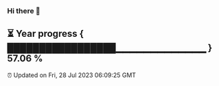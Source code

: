 ### Hi there 👋
⏳ Year progress { █████████████████▁▁▁▁▁▁▁▁▁▁▁▁▁ } 57.06 %
---
⏰ Updated on Fri, 28 Jul 2023 06:09:25 GMT

